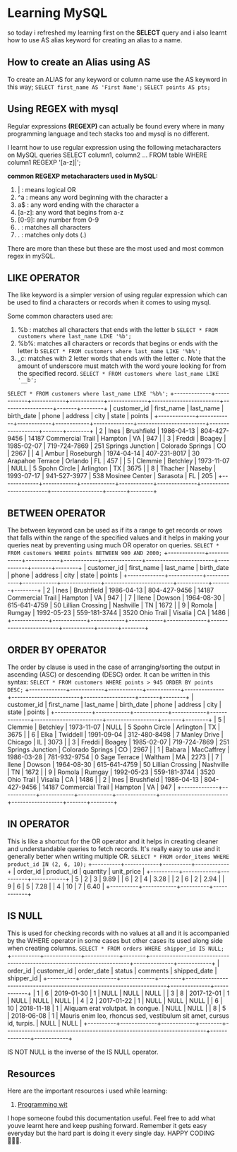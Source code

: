 # Learning MySQL

so today i refreshed my learning first on the **SELECT** query and i also learnt how to use AS alias keyword for creating an alias to a name.

## How to create an Alias using AS

To create an ALIAS for any keyword or column name use the AS keyword in this way;
`SELECT first_name AS 'First Name';`
`SELECT points AS pts;`

## Using REGEX with mysql

Regular expressions **(REGEXP)** can actually be found every where in many programming language and tech stacks too and mysql is no different.

I learnt how to use regular expression using the following metacharacters on MySQL queries
SELECT column1, column2 ...
FROM table
WHERE column1 REGEXP '[a-z]|'; <!-- which means a-z or (|) means Logical OR -->

**common REGEXP metacharacters used in MySQL:**

1. | : means logical OR
2. ^a : means any word beginning with the character a
3. a$ : any word ending with the character a
4. [a-z]: any word that begins from a-z
5. [0-9]: any number from 0-9
6. . : matches all characters
7. \. : matches only dots (.)

There are more than these but these are the most used and most common regex in mySQL.

## LIKE OPERATOR

The like keyword is a simpler version of using regular expression which can be used to find a characters or records when it comes to using mysql.

Some common characters used are:

1. %b : matches all characters that ends with the letter b
   `SELECT * FROM customers where last_name LIKE '%b';`
2. %b%: matches all characters or records that begins or ends with the letter b
   `SELECT * FROM customers where last_name LIKE '%b%';`
3. \_c: matches with 2 letter words that ends with the letter c. Note that the amount of underscore must match with the word youre looking for from the specified record.
   `SELECT * FROM customers where last_name LIKE '__b';`

`SELECT * FROM customers where last_name LIKE '%b%';`
+-------------+------------+------------+------------+--------------+------------------------+------------------+-------+--------+
| customer_id | first_name | last_name | birth_date | phone | address | city | state | points |
+-------------+------------+------------+------------+--------------+------------------------+------------------+-------+--------+
| 2 | Ines | Brushfield | 1986-04-13 | 804-427-9456 | 14187 Commercial Trail | Hampton | VA | 947 |
| 3 | Freddi | Boagey | 1985-02-07 | 719-724-7869 | 251 Springs Junction | Colorado Springs | CO | 2967 |
| 4 | Ambur | Roseburgh | 1974-04-14 | 407-231-8017 | 30 Arapahoe Terrace | Orlando | FL | 457 |
| 5 | Clemmie | Betchley | 1973-11-07 | NULL | 5 Spohn Circle | Arlington | TX | 3675 |
| 8 | Thacher | Naseby | 1993-07-17 | 941-527-3977 | 538 Mosinee Center | Sarasota | FL | 205 |
+-------------+------------+------------+------------+--------------+------------------------+------------------+-------+--------+

## BETWEEN OPERATOR

The between keyword can be used as if its a range to get records or rows that falls within the range of the specified values and it helps in making your queries neat by preventing using much OR operator on queries.
`SELECT * FROM customers WHERE points BETWEEN 900 AND 2000;`
+-------------+------------+------------+------------+--------------+------------------------+-----------+-------+--------+
| customer_id | first_name | last_name | birth_date | phone | address | city | state | points |
+-------------+------------+------------+------------+--------------+------------------------+-----------+-------+--------+
| 2 | Ines | Brushfield | 1986-04-13 | 804-427-9456 | 14187 Commercial Trail | Hampton | VA | 947 |
| 7 | Ilene | Dowson | 1964-08-30 | 615-641-4759 | 50 Lillian Crossing | Nashville | TN | 1672 |
| 9 | Romola | Rumgay | 1992-05-23 | 559-181-3744 | 3520 Ohio Trail | Visalia | CA | 1486 |
+-------------+------------+------------+------------+--------------+------------------------+-----------+-------+--------+

## ORDER BY OPERATOR

The order by clause is used in the case of arranging/sorting the output in ascending (ASC) or descending (DESC) order.
It can be written in this syntax:
`SELECT * FROM customers WHERE points > 945 ORDER BY points DESC;`
+-------------+------------+------------+------------+--------------+------------------------+------------------+-------+--------+
| customer_id | first_name | last_name | birth_date | phone | address | city | state | points |
+-------------+------------+------------+------------+--------------+------------------------+------------------+-------+--------+
| 5 | Clemmie | Betchley | 1973-11-07 | NULL | 5 Spohn Circle | Arlington | TX | 3675 |
| 6 | Elka | Twiddell | 1991-09-04 | 312-480-8498 | 7 Manley Drive | Chicago | IL | 3073 |
| 3 | Freddi | Boagey | 1985-02-07 | 719-724-7869 | 251 Springs Junction | Colorado Springs | CO | 2967 |
| 1 | Babara | MacCaffrey | 1986-03-28 | 781-932-9754 | 0 Sage Terrace | Waltham | MA | 2273 |
| 7 | Ilene | Dowson | 1964-08-30 | 615-641-4759 | 50 Lillian Crossing | Nashville | TN | 1672 |
| 9 | Romola | Rumgay | 1992-05-23 | 559-181-3744 | 3520 Ohio Trail | Visalia | CA | 1486 |
| 2 | Ines | Brushfield | 1986-04-13 | 804-427-9456 | 14187 Commercial Trail | Hampton | VA | 947 |
+-------------+------------+------------+------------+--------------+------------------------+------------------+-------+--------+

## IN OPERATOR

This is like a shortcut for the OR operator and it helps in creating cleaner and understandable queries to fetch records. It's really easy to use and it generally better when writing multiple OR.
`SELECT * FROM order_items WHERE product_id IN (2, 6, 10);`
+----------+------------+----------+------------+
| order_id | product_id | quantity | unit_price |
+----------+------------+----------+------------+
| 5 | 2 | 3 | 9.89 |
| 6 | 2 | 4 | 3.28 |
| 2 | 6 | 2 | 2.94 |
| 9 | 6 | 5 | 7.28 |
| 4 | 10 | 7 | 6.40 |
+----------+------------+----------+------------+

## IS NULL

This is used for checking records with no values at all and it is accompanied by the WHERE operator in some cases but other cases its used along side when creating columns.
`SELECT * FROM orders WHERE shipper_id IS NULL;`
+----------+-------------+------------+--------+-----------------------------------------------------------------------+--------------+------------+
| order_id | customer_id | order_date | status | comments | shipped_date | shipper_id |
+----------+-------------+------------+--------+-----------------------------------------------------------------------+--------------+------------+
| 1 | 6 | 2019-01-30 | 1 | NULL | NULL | NULL |
| 3 | 8 | 2017-12-01 | 1 | NULL | NULL | NULL |
| 4 | 2 | 2017-01-22 | 1 | NULL | NULL | NULL |
| 6 | 10 | 2018-11-18 | 1 | Aliquam erat volutpat. In congue. | NULL | NULL |
| 8 | 5 | 2018-06-08 | 1 | Mauris enim leo, rhoncus sed, vestibulum sit amet, cursus id, turpis. | NULL | NULL |
+----------+-------------+------------+--------+-----------------------------------------------------------------------+--------------+------------+

IS NOT NULL is the inverse of the IS NULL operator.

## Resources

Here are the important resources i used while learning:

1. [Programming wit](https://www.youtube.com/watch?v=7S_tz1z_5bA&t=920s)

I hope someone foubd this documentation useful. Feel free to add what youve learnt here and keep pushing forward.
Remember it gets easy everyday but the hard part is doing it every single day. HAPPY CODING 🧑🏾‍💻.
